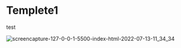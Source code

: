 # Templete1
test

![screencapture-127-0-0-1-5500-index-html-2022-07-13-11_34_34](https://user-images.githubusercontent.com/77814795/178689086-6e088854-67ba-43a9-a319-9739c4d20951.png)
